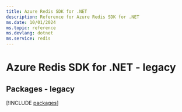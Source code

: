 ```yaml
---
title: Azure Redis SDK for .NET
description: Reference for Azure Redis SDK for .NET
ms.date: 10/01/2024
ms.topic: reference
ms.devlang: dotnet
ms.service: redis
---
```

# Azure Redis SDK for .NET - legacy
## Packages - legacy
[!INCLUDE [packages](redis-index.md)]